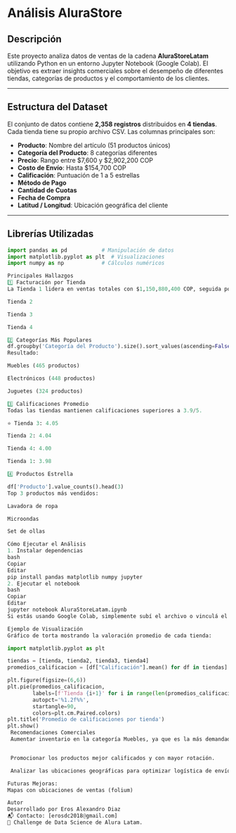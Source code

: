 # Análisis AluraStore

## Descripción

Este proyecto analiza datos de ventas de la cadena **AluraStoreLatam** utilizando Python en un entorno Jupyter Notebook (Google Colab). El objetivo es extraer insights comerciales sobre el desempeño de diferentes tiendas, categorías de productos y el comportamiento de los clientes.

---

## Estructura del Dataset

El conjunto de datos contiene **2,358 registros** distribuidos en **4 tiendas**. Cada tienda tiene su propio archivo CSV. Las columnas principales son:

- **Producto**: Nombre del artículo (51 productos únicos)
- **Categoría del Producto**: 8 categorías diferentes
- **Precio**: Rango entre $7,600 y $2,902,200 COP
- **Costo de Envío**: Hasta $154,700 COP
- **Calificación**: Puntuación de 1 a 5 estrellas
- **Método de Pago**
- **Cantidad de Cuotas**
- **Fecha de Compra**
- **Latitud / Longitud**: Ubicación geográfica del cliente

---

## Librerías Utilizadas

```python
import pandas as pd           # Manipulación de datos
import matplotlib.pyplot as plt  # Visualizaciones
import numpy as np            # Cálculos numéricos

Principales Hallazgos
1️⃣ Facturación por Tienda
La Tienda 1 lidera en ventas totales con $1,150,880,400 COP, seguida por:

Tienda 2

Tienda 3

Tienda 4

2️⃣ Categorías Más Populares
df.groupby('Categoría del Producto').size().sort_values(ascending=False)
Resultado:

Muebles (465 productos)

Electrónicos (448 productos)

Juguetes (324 productos)

3️⃣ Calificaciones Promedio
Todas las tiendas mantienen calificaciones superiores a 3.9/5.

⭐️ Tienda 3: 4.05

Tienda 2: 4.04

Tienda 4: 4.00

Tienda 1: 3.98

4️⃣ Productos Estrella

df['Producto'].value_counts().head(3)
Top 3 productos más vendidos:

Lavadora de ropa

Microondas

Set de ollas

Cómo Ejecutar el Análisis
1. Instalar dependencias
bash
Copiar
Editar
pip install pandas matplotlib numpy jupyter
2. Ejecutar el notebook
bash
Copiar
Editar
jupyter notebook AluraStoreLatam.ipynb
Si estás usando Google Colab, simplemente subí el archivo o vinculá el repositorio.

Ejemplo de Visualización
Gráfico de torta mostrando la valoración promedio de cada tienda:

import matplotlib.pyplot as plt

tiendas = [tienda, tienda2, tienda3, tienda4]
promedios_calificacion = [df["Calificación"].mean() for df in tiendas]

plt.figure(figsize=(6,6))
plt.pie(promedios_calificacion, 
        labels=[f'Tienda {i+1}' for i in range(len(promedios_calificacion))],
        autopct='%1.2f%%',
        startangle=90,
        colors=plt.cm.Paired.colors)
plt.title('Promedio de calificaciones por tienda')
plt.show()
 Recomendaciones Comerciales
 Aumentar inventario en la categoría Muebles, ya que es la más demandada.


 Promocionar los productos mejor calificados y con mayor rotación.

 Analizar las ubicaciones geográficas para optimizar logística de envío.

Futuras Mejoras:
Mapas con ubicaciones de ventas (folium)

Autor
Desarrollado por Eros Alexandro Diaz
📬 Contacto: [erosdc2018@gmail.com]
🔗 Challenge de Data Science de Alura Latam.
